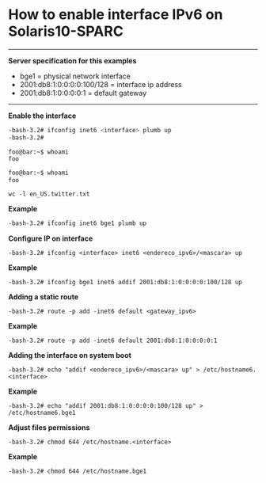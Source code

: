 # How to enable interface IPv6 on Solaris10-SPARC
---

**Server specification for this examples**
- bge1 = physical network interface 
- 2001:db8:1:0:0:0:0:100/128 = interface ip address 
- 2001:db8:1:0:0:0:0:1 = default gateway 

---

**Enable the interface**
```bash
-bash-3.2# ifconfig inet6 <interface> plumb up
-bash-3.2#
```

```console
foo@bar:~$ whoami
foo
```

```bash
foo@bar:~$ whoami
foo
```

```{r, engine='bash', count_lines}
wc -l en_US.twitter.txt 
```

**Example**
```sh
-bash-3.2# ifconfig inet6 bge1 plumb up
```

**Configure IP on interface**
```shellscript
-bash-3.2# ifconfig <interface> inet6 <endereco_ipv6>/<mascara> up
```
**Example**
```shellscript
-bash-3.2# ifconfig bge1 inet6 addif 2001:db8:1:0:0:0:0:100/128 up
```

**Adding a static route**
```shellscript
-bash-3.2# route -p add -inet6 default <gateway_ipv6>
```
**Example**
```shellscript
-bash-3.2# route -p add -inet6 default 2001:db8:1:0:0:0:0:1
```

**Adding the interface on system boot**
```shellscript
-bash-3.2# echo "addif <endereco_ipv6>/<mascara> up" > /etc/hostname6.<interface>
```
**Example**
```shellscript
-bash-3.2# echo "addif 2001:db8:1:0:0:0:0:100/128 up" > /etc/hostname6.bge1
```

**Adjust files permissions**
```shellscript
-bash-3.2# chmod 644 /etc/hostname.<interface>
```
**Example**
```shellscript
-bash-3.2# chmod 644 /etc/hostname.bge1
```
